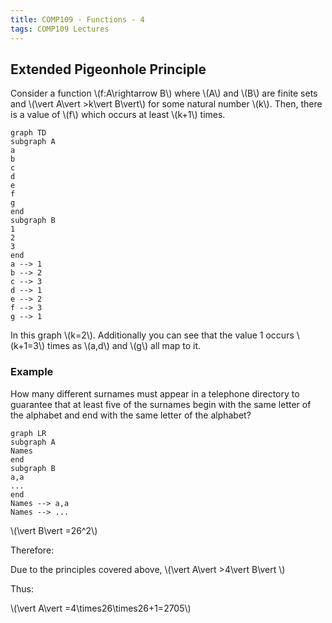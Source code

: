 ```yaml
---
title: COMP109 - Functions - 4
tags: COMP109 Lectures
---
```

## Extended Pigeonhole Principle
Consider a function \\(f:A\\rightarrow B\\) where \\(A\\) and \\(B\\) are finite sets and \\(\\vert A\\vert >k\\vert B\\vert\\) for some natural number \\(k\\). Then, there is a value of \\(f\\) which occurs at least \\(k+1\\) times.

```mermaid
graph TD
subgraph A
a
b
c
d
e
f
g
end 
subgraph B
1
2
3
end
a --> 1
b --> 2
c --> 3
d --> 1
e --> 2
f --> 3
g --> 1
```

In this graph \\(k=2\\). Additionally you can see that the value 1 occurs \\(k+1=3\\) times as \\(a,d\\) and \\(g\\) all map to it.

### Example
How many different surnames must appear in a telephone directory to guarantee that at least five of the surnames begin with the same letter of the alphabet and end with the same letter of the alphabet?

```mermaid
graph LR
subgraph A
Names
end
subgraph B
a,a
...
end
Names --> a,a
Names --> ...
```

\\(\\vert B\\vert =26^2\\)

Therefore:

Due to the principles covered above, \\(\\vert A\\vert >4\\vert B\\vert \\)

Thus:

\\(\\vert A\\vert =4\\times26\\times26+1=2705\\)
